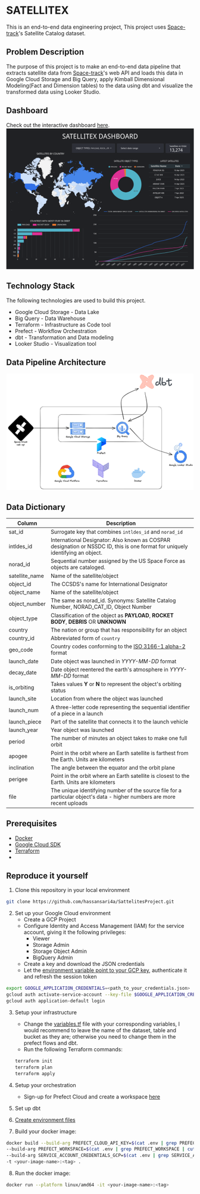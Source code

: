 # SATELLITEX

This is an end-to-end data engineering project, This project uses [Space-track](https://www.space-track.org/)'s Satellite Catalog dataset.

## Problem Description

The purpose of this project is to make an end-to-end data pipeline that extracts satellite data from [Space-track](https://www.space-track.org/)'s web API and loads this data in Google Cloud Storage and Big Query, apply Kimball Dimensional Modeling(Fact and Dimension tables) to the data using dbt and visualize the transformed data using Looker Studio.

## Dashboard
Check out the interactive dashboard [here](https://lookerstudio.google.com/reporting/9cb38815-937c-4bf6-909d-50074cb9aa0d).
![satellitex_dashboard.png](/images/satellitex_dashboard.png)

## Technology Stack

The following technologies are used to build this project.
- Google Cloud Storage - Data Lake
- Big Query - Data Warehouse
- Terraform - Infrastructure as Code tool
- Prefect - Workflow Orchestration
- dbt - Transformation and Data modeling
- Looker Studio - Visualization tool

## Data Pipeline Architecture
![data_pipeline_architecture.png](/images/Data_Pipeline_Architechture_small.png)

## Data Dictionary

| Column | Description |
|--|--|
| sat_id | Surrogate key that combines `intldes_id` and `norad_id` |
| intldes_id| International Designator: Also known as COSPAR designation or NSSDC ID, this is one format for uniquely identifying an object. |
| norad_id| Sequential number assigned by the US Space Force as objects are cataloged. |
| satellite_name| Name of the satellite/object |
| object_id | The CCSDS's name for International Designator |
| object_name | Name of the satellite/object |
| object_number | The same as norad_id. Synonyms: Satellite Catalog Number, NORAD_CAT_ID, Object Number |
| object_type | Classification of the object as **PAYLOAD**, **ROCKET BODY**, **DEBRIS** OR **UNKNOWN**  |
| country | The nation or group that has responsibility for an object |
| country_id | Abbreviated form of `country` |
| geo_code | Country codes conforming to the [ISO 3166-1 alpha-2](https://en.wikipedia.org/wiki/ISO_3166-1_alpha-2#Officially_assigned_code_elements) format |
| launch_date | Date object was launched in *YYYY-MM-DD* format |
| decay_date | Date object reentered the earth's atmosphere in *YYYY-MM-DD* format |
| is_orbiting | Takes values **Y** or **N** to represent the object's orbiting status|
| launch_site | Location from where the object was launched |
| launch_num | A three-letter code representing the sequential identifier of a piece in a launch |
| launch_piece | Part of the satellite that connects it to the launch vehicle |
| launch_year | Year object was launched |
| period | The number of minutes an object takes to make one full orbit |
| apogee | Point in the orbit where an Earth satellite is farthest from the Earth. Units are kilometers |
| inclination | The angle between the equator and the orbit plane |
| perigee | Point in the orbit where an Earth satellite is closest to the Earth. Units are kilometers |
| file | The unique identifying number of the source file for a particular object's data - higher numbers are more recent uploads |

## Prerequisites
- [Docker](https://www.docker.com/)
- [Google Cloud SDK](https://cloud.google.com/sdk/docs/install#installation_instructions)
- [Terraform](https://developer.hashicorp.com/terraform/downloads?product_intent=terraform)
- 

## Reproduce it yourself

1. Clone this repository in your local environment
```bash
git clone https://github.com/hassansari4a/SattelitesProject.git
```
2. Set up your Google Cloud environment
	- Create a GCP Project
	- Configure Identity and Access Management (IAM) for the service account, giving it the following privileges:
		- Viewer
		- Storage Admin
		- Storage Object Admin
		- BigQuery Admin
	- Create a key and download the JSON credentials
	- Let the  [environment variable point to your GCP key](https://cloud.google.com/docs/authentication/application-default-credentials#GAC), authenticate it and refresh the session token
```bash
export GOOGLE_APPLICATION_CREDENTIALS=<path_to_your_credentials.json>
gcloud auth activate-service-account --key-file $GOOGLE_APPLICATION_CREDENTIALS
gcloud auth application-default login
```
3. Setup your infrastructure
	- Change the [variables.tf](/terraform/variables.tf) file with your corresponding variables, I would recommend to leave the name of the dataset, table and bucket as they are; otherwise you need to change them in the prefect flows and dbt.
	- Run the following Terraform commands:
	```bash
	terraform init
	terraform plan
	terraform apply
	```
4. Setup your orchestration
	-	Sign-up for Prefect Cloud and create a workspace [here](https://app.prefect.cloud/auth/login)
5. Set up dbt

6. [Create environment files](/examples/README.md)

7. Build your docker image:
```bash
docker build --build-arg PREFECT_CLOUD_API_KEY=$(cat .env | grep PREFECT_CLOUD_API_KEY | cut -d= -f2) \
--build-arg PREFECT_WORKSPACE=$(cat .env | grep PREFECT_WORKSPACE | cut -d= -f2) \
--build-arg SERVICE_ACCOUNT_CREDENTIALS_GCP=$(cat .env | grep SERVICE_ACCOUNT_CREDENTIALS_GCP | cut -d= -f2) \
-t <your-image-name>:<tag> .
```
8. Run the docker image:
```bash
docker run --platform linux/amd64 -it <your-image-name>:<tag>
```
